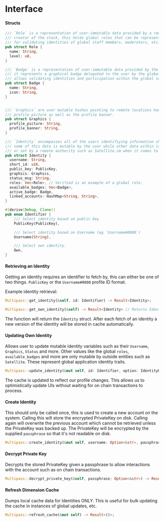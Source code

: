 # Interface

#### Structs

```rust
/// `Role` is a representation of user-immutable data provided by a remote resource managed by the 
/// creator of the stack, this holds global roles that can be represented across the application useful
/// for validating identities of global staff members, moderators, etc.
pub struct Role {
  name: String,
  level: u8,
}

/// `Badge` is a representation of user-immutable data provided by the remote resource
/// it represents a graphical badge delegated to the user by the global authority of the app which
/// allows validating identities and participation within the global scope of the app
pub struct Badge {
  name: String,
  icon: String,
}


/// `Graphics` are user mutable hashes pointing to remote locations housing the users preffered
/// profile picture as well as the profile banner.
pub struct Graphics {
  profile_picture: String,
  profile_banner: String,
}

/// `Identity` encompasses all of the users identifiying information shared with the public.
/// some of this data is mutable by the user while other data within is automatically generated
/// or set by a remote authority such as Satellite.im when it comes to setting global applicaiton roles & badges.
pub struct Identity {
  username: String,
  short_id: u16,
  public_key: PublicKey,
  graphics: Graphics,
  status_msg: String,
  roles: Vec<Role>, // Verified is an example of a global role.
  available_badges: Vec<Badge>,
  active_badge: Badge,
  linked_accounts: HashMap<String, String>,
}

#[derive(Debug, Clone)]
pub enum Identifier {
    /// Select identity based on public key
    PublicKey(PublicKey),

    /// Select identity based on Username (eg `Username#0000`)
    Username(String),

    /// Select own identity.
    Own,
}

```

#### Retrieving an Identity

Getting an identity requires an identifier to fetch by, this can either be one of two things. `PublicKey` or the `Username#0000` profile ID format.

Example identity retrieval:


```rust
Multipass::get_identity(&self, id: Identifier) -> Result<Identity>;
```

```rust
Multipass::get_own_identity(&self) -> Result<Identity> // Returns Identity
```

The function will return the `Identity` struct. After each fetch of an identity a new version of the identity will be stored in cache automatically.

#### Updating Own Identity

Allows user to update mutable identity variables such as their `Username`, `Graphics`, `Status` and more. Other values like the global `roles`, `available_badges` and more are only mutable by outside entities such as `Satellite`. These represent global application identity traits.

```rust
Multipass::update_identity(&mut self, id: Identifier, option: IdentityUpdate) -> Result<()>;
```

The cache is updated to reflect our profile changes. This allows us to optimistically update UIs without waiting for on chain transactions to process.

#### Create Identity

This should only be called once, this is used to create a new account on the system. Calling this will store the encrypted PrivateKey on disk. Calling again will overwrite the previous account which cannot be retrieved unless the PrivateKey was backed up. The PrivateKey will be encrypted by the supplied `passphrase` so that it's not readable on disk.

```rust
Multipass::create_identity(&mut self, username: Option<&str>, passphrase: Option<&str>) -> Result<PublicKey>; // Returns PublicKey, stores encrypted private key
```

#### Decrypt Private Key

Decrypts the stored PrivateKey given a passphrase to allow interactions with the account such as on chain transactions.

```rust
Multipass::decrypt_private_key(&self, passphrase: Option<&str>) -> Result<Vec<u8>>;
```

#### Refresh Dimension Cache

Dumps local cache data for Identities ONLY. This is useful for bulk updating the cache in instances of global updates, etc.

```rust
Multipass::refresh_cache(&mut self) -> Result<()>;
````
